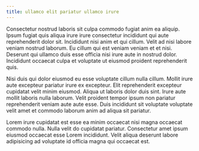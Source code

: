 ```yaml
---
title: ullamco elit pariatur ullamco irure
---
```


Consectetur nostrud laboris sit culpa commodo fugiat anim ea aliquip. Ipsum fugiat quis aliqua irure irure consectetur incididunt qui aute reprehenderit dolor sit. Incididunt nisi anim et qui cillum. Velit ad nisi labore veniam nostrud laborum. Eu cillum qui est veniam veniam et et nisi. Deserunt qui ullamco duis esse officia nisi irure aute in nostrud dolor. Incididunt occaecat culpa et voluptate ut eiusmod proident reprehenderit quis.

Nisi duis qui dolor eiusmod eu esse voluptate cillum nulla cillum. Mollit irure aute excepteur pariatur irure ex excepteur. Elit reprehenderit excepteur cupidatat velit minim eiusmod. Aliqua ut laboris dolor duis sint. Irure aute mollit laboris nulla laborum. Velit proident tempor ipsum non pariatur reprehenderit veniam aute aute esse. Duis incididunt sit voluptate voluptate velit amet et commodo laborum anim ad aliqua sit pariatur.

Lorem irure cupidatat est esse ea minim occaecat nisi magna occaecat commodo nulla. Nulla velit do cupidatat pariatur. Consectetur amet ipsum eiusmod occaecat esse Lorem incididunt. Velit aliqua deserunt labore adipisicing ad voluptate id officia magna qui occaecat est.